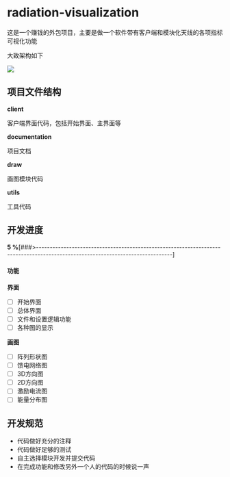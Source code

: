 # radiation-visualization

这是一个赚钱的外包项目，主要是做一个软件带有客户端和模块化天线的各项指标可视化功能

大致架构如下

![](http://1.14.100.228:8002/images/2022/01/10/20220110225435.png)

## 项目文件结构

**client**

客户端界面代码，包括开始界面、主界面等

**documentation**

项目文档

**draw**

画图模块代码

**utils**

工具代码

## 开发进度

**5  %**[###>-------------------------------------------------------------------------------------------------------------------------------]

#### 功能

**界面**

* [ ] 开始界面
* [ ] 总体界面
* [ ] 文件和设置逻辑功能
* [ ] 各种图的显示

**画图**

* [ ] 阵列形状图
* [ ] 馈电网络图
* [ ] 3D方向图
* [ ] 2D方向图
* [ ] 激励电流图
* [ ] 能量分布图

## 开发规范

* 代码做好充分的注释
* 代码做好足够的测试
* 自主选择模块开发并提交代码
* 在完成功能和修改另外一个人的代码的时候说一声
